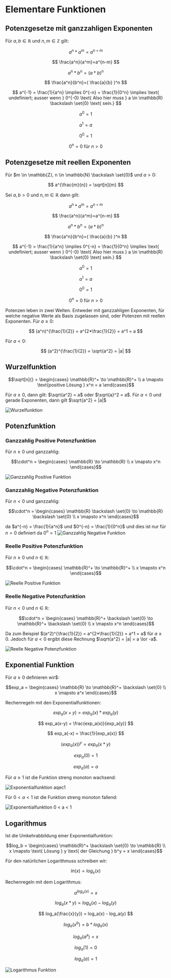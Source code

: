 # Elementare Funktionen

## Potenzgesetze mit ganzzahligen Exponenten
Für $a,b \in \mathbb{R}$ und $n,m \in \mathbb{Z}$ gilt:

$$ a^n*a^m=a^{n+m} $$

$$ \frac{a^n}{a^m}=a^{n-m}  $$

$$ a^n*b^n=(a*b)^n $$

$$ \frac{a^n}{b^n}=( \frac{a}{b} )^n $$

$$ a^{-1} = \frac{1}{a^n} \implies 0^{-n} = \frac{1}{0^n} \implies \text{ undefiniert; ausser wenn } 0^{-0} \text{ Also hier muss } a \in \mathbb{R} \backslash \set{0} \text{ sein.} $$

$$ a^0 = 1 $$

$$ a^1 = a $$

$$ 0^0 = 1 $$

$$ 0^n = 0 \text{ für } n > 0 $$


## Potenzgesetze mit reellen Exponenten
Für $m \in \mathbb{Z}, n \in \mathbb{N} \backslash \set{0}$ und $a > 0$:

$$ a^{\frac{m}{n}} = \sqrt[n]{m} $$ 

Sei $a,b > 0$ und $n,m \in \mathbb{R}$ dann gilt:

$$ a^n*a^m=a^{n+m} $$

$$ \frac{a^n}{a^m}=a^{n-m}  $$

$$ a^n*b^n=(a*b)^n $$

$$ \frac{a^n}{b^n}=( \frac{a}{b} )^n $$

$$ a^{-1} = \frac{1}{a^n} \implies 0^{-n} = \frac{1}{0^n} \implies \text{ undefiniert; ausser wenn } 0^{-0} \text{ Also hier muss } a \in \mathbb{R} \backslash \set{0} \text{ sein.} $$

$$ a^0 = 1 $$

$$ a^1 = a $$

$$ 0^0 = 1 $$

$$ 0^n = 0 \text{ für } n > 0 $$

Potenzen leben in zwei Welten. Entweder mit ganzzahligen Exponenten, für welche negative Werte als Basis zugelassen sind, oder Potenzen mit reellen Exponenten. Für $a \geq 0$:

$$ (a^n)^{\frac{1}{2}} = a^{2*\frac{1}{2}} = a^1 = a $$

Für $a < 0$:

$$ (a^2)^{\frac{1}{2}} = \sqrt{a^2} = |a| $$


## Wurzelfunktion
```math
\sqrt[n]{} =
  \begin{cases}
     \mathbb{R}^+ \to  \mathbb{R}^+ \\
    a \mapsto \text{positive Lösung } x^n = a
  \end{cases}
```

Für $a \geq 0$, dann gilt: $\sqrt{a^2} = a$ oder $\sqrt{a}^2 = a$.
Für $a < 0$ und gerade Exponenten, dann gilt $\sqrt{a^2} = |a|$

![Wurzelfunktion](https://github.com/schbm/edu-notes/blob/main/Analysis/Wurzelfunktion.PNG?raw=true)

## Potenzfunktion

### Ganzzahlig Positive Potenzfunktion
Für $n \geq 0$ und ganzzahlig:
```math
\cdot^n =
  \begin{cases}
     \mathbb{R} \to  \mathbb{R} \\
    x \mapsto x^n
  \end{cases}
```
![Ganzzahlig Positive Funktion](Potenzfunktion_ngeq0.PNG)

### Ganzzahlig Negative Potenzfunktion
Für $n < 0$ und ganzzahlig:
```math
\cdot^n =
  \begin{cases}
     \mathbb{R} \backslash \set{0} \to  \mathbb{R} \backslash \set{0} \\
    x \mapsto  x^n
  \end{cases}
```
da $a^{-n} = \frac{1}{a^n}$ und $0^{-n} = \frac{1}{0^n}$ und dies ist nur für $n=0$ definiert da $0^n=1$
![Ganzzahlig Negative Funktion](Potenzfunktion_nless0.PNG)

### Reelle Positive Potenzfunktion
Für $n \geq 0$ und $n \in \mathbb{R}$:
```math
\cdot^n =
  \begin{cases}
     \mathbb{R}^+ \to  \mathbb{R}^+ \\
    x \mapsto x^n
  \end{cases}
```
![Reelle Positive Funktion](Potenzfunktion_rgeq0.PNG)

### Reelle Negative Potenzfunktion
Für $n < 0$ und $n \in \mathbb{R}$:
```math
\cdot^n =
  \begin{cases}
     \mathbb{R}^+ \backslash \set{0} \to  \mathbb{R}^+ \backslash \set{0} \\
    x \mapsto  x^n
  \end{cases}
```
Da zum Beispiel $(a^2)^{\frac{1}{2}} = a^{2*\frac{1}{2}} = a^1 = a$ für $a \geq 0$.
Jedoch für $a < 0$ ergibt diese Rechnung $\sqrt{a^2} = |a| = a \lor -a$.

![Reelle Negative Potenzfunktion](Potenzfunktion_rless0.PNG)

## Exponential Funktion
Für $a \geq 0$ definieren wir$:
```math
exp_a =
  \begin{cases}
     \mathbb{R} \to  \mathbb{R}^+ \backslash \set{0} \\
    x \mapsto  a^x
  \end{cases}
```

Rechenregeln mit den Exponentialfunktionen:

$$ exp_a(x+y) = exp_a(x) * exp_a(y) $$

$$ exp_a(x-y) = \frac{exp_a(x)}{exp_a(y)} $$

$$ exp_a(-x) = \frac{1}{exp_a(x)} $$

$$ (exp_a(x))^y = exp_a(x*y) $$

$$ exp_a(0) = 1 $$

$$ exp_a(a) = a $$

Für $a \geq 1$ ist die Funktion streng monoton wachsend:

![Exponentialfunktion aqec1](Exponentialfunktion_ageq1.PNG)

Für $0 < a < 1$ ist die Funktion streng monoton fallend:

![Exponentialfunktion 0 < a < 1](Exponentialfunktion_aless1.PNG)

## Logarithmus
Ist die Umkehrabbildung einer Exponentialfunktion:

```math
log_b =
  \begin{cases}
     \mathbb{R}^+ \backslash \set{0} \to \mathbb{R} \\
    x \mapsto  \text{ Lösung } y \text{ der Gleichung } b^y = x
  \end{cases}
```

Für den natürlichen Logarithmuss schreiben wir:

$$ ln(x) = log_e(x) $$

Rechenregeln mit dem Logarithmus:

$$ a^{log_a(x)} = x $$

$$ log_a(x*y) = log_a(x) - log_a(y) $$

$$ log_a(\frac{x}{y}) = log_a(x) - log_a(y) $$

$$ log_a(x^b) = b * log_a(x) $$

$$ log_a(a^x) = x $$

$$ log_a(1) = 0 $$

$$ log_a(a) = 1 $$

![Logarithmus Funktion](https://img1.studybees.de/content/Mathe-fuer-Wiwis/Funktionen/logarithmus_funktion.jpg)
